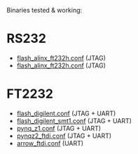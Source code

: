 Binaries tested & working:

# RS232

- [flash_alinx_ft232h.conf](./ft232/flash_alinx_ft232h.conf) (JTAG)
- [flash_alinx_ft232h.conf](./ft232/flash_digilent_hs2.conf) (JTAG)

# FT2232

- [flash_digilent.conf](./ft2232/flash_digilent.conf) (JTAG + UART)
- [flash_digilent_smt1.conf](./ft2232/flash_digilent_smt1.conf) (JTAG + UART)
- [pynq_z1.conf](./ft2232/pynq_z1.conf) (JTAG + UART)
- [pynqz2_ftdi.conf](./ft2232/pynqz2_ftdi.conf) (JTAG + UART)
- [arrow_ftdi.conf](./ft2232/arrow_ftdi.conf) (UART)
